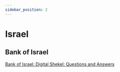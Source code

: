 ```yaml
---
sidebar_position: 2
---
```


# Israel 

## Bank of Israel 

[Bank of Israel: Digital Shekel: Questions and Answers](http://boi.org.il/en/questions-and-answers/digital-shekel/) 